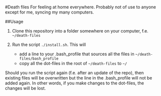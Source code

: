 #Death files
For feeling at home everywhere.
Probably not of use to anyone except for me, syncing my many computers.

##Usage

1. Clone this repository into a folder somewhere on your computer, f.e. `~/death-files`
2. Run the script `./install.sh`. This will

    - add a line to your .bash_profile that sources all the files in `~/death-files/bash_profile`
    - copy all the dot-files in the root of `~/death-files` to `~/`

Should you run the script again (f.e. after an update of the repo), then existing files will be overwritten but the line in the .bash_profile will not be added again. In other words, if you make changes to the dot-files, the changes will be lost.